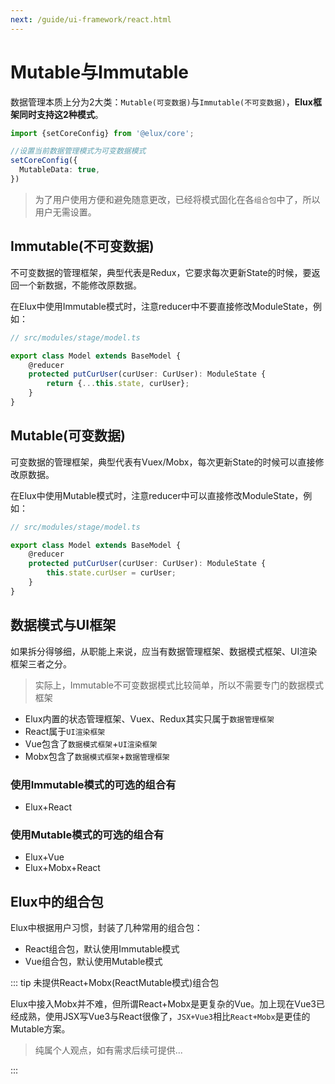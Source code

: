 ```yaml
---
next: /guide/ui-framework/react.html
---
```


# Mutable与Immutable

数据管理本质上分为2大类：`Mutable(可变数据)`与`Immutable(不可变数据)`，**Elux框架同时支持这2种模式**。

```ts
import {setCoreConfig} from '@elux/core';

//设置当前数据管理模式为可变数据模式
setCoreConfig({
  MutableData: true,
})
```

> 为了用户使用方便和避免随意更改，已经将模式固化在各`组合包`中了，所以用户无需设置。

## Immutable(不可变数据)

不可变数据的管理框架，典型代表是Redux，它要求每次更新State的时候，要返回一个新数据，不能修改原数据。

在Elux中使用Immutable模式时，注意reducer中不要直接修改ModuleState，例如：

```ts
// src/modules/stage/model.ts

export class Model extends BaseModel {
    @reducer
    protected putCurUser(curUser: CurUser): ModuleState {
        return {...this.state, curUser};
    }
}
```

## Mutable(可变数据)

可变数据的管理框架，典型代表有Vuex/Mobx，每次更新State的时候可以直接修改原数据。

在Elux中使用Mutable模式时，注意reducer中可以直接修改ModuleState，例如：

```ts
// src/modules/stage/model.ts

export class Model extends BaseModel {
    @reducer
    protected putCurUser(curUser: CurUser): ModuleState {
        this.state.curUser = curUser;
    }
}
```

## 数据模式与UI框架

如果拆分得够细，从职能上来说，应当有数据管理框架、数据模式框架、UI渲染框架三者之分。

> 实际上，Immutable不可变数据模式比较简单，所以不需要专门的数据模式框架

- Elux内置的状态管理框架、Vuex、Redux其实只属于`数据管理框架`
- React属于`UI渲染框架`
- Vue包含了`数据模式框架`+`UI渲染框架`
- Mobx包含了`数据模式框架`+`数据管理框架`

### 使用Immutable模式的可选的组合有

- Elux+React

### 使用Mutable模式的可选的组合有

- Elux+Vue
- Elux+Mobx+React

## Elux中的组合包

Elux中根据用户习惯，封装了几种常用的组合包：

- React组合包，默认使用Immutable模式
- Vue组合包，默认使用Mutable模式

::: tip 未提供React+Mobx(ReactMutable模式)组合包

Elux中接入Mobx并不难，但所谓React+Mobx是更复杂的Vue。加上现在Vue3已经成熟，使用JSX写Vue3与React很像了，`JSX+Vue3`相比`React+Mobx`是更佳的Mutable方案。

> 纯属个人观点，如有需求后续可提供...

:::
